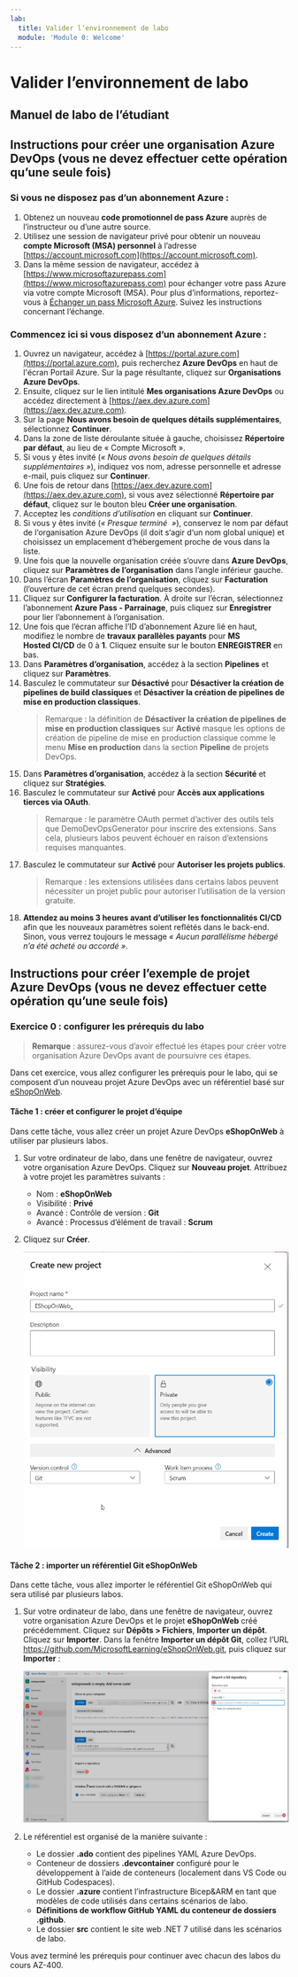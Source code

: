 ```yaml
---
lab:
  title: Valider l’environnement de labo
  module: 'Module 0: Welcome'
---
```


# Valider l’environnement de labo

## Manuel de labo de l’étudiant

## Instructions pour créer une organisation Azure DevOps (vous ne devez effectuer cette opération qu’une seule fois)

### Si vous ne disposez pas d’un abonnement Azure :
1. Obtenez un nouveau **code promotionnel de pass Azure** auprès de l’instructeur ou d’une autre source.
1. Utilisez une session de navigateur privé pour obtenir un nouveau **compte Microsoft (MSA) personnel** à l’adresse [https://account.microsoft.com](https://account.microsoft.com).
1. Dans la même session de navigateur, accédez à [https://www.microsoftazurepass.com](https://www.microsoftazurepass.com) pour échanger votre pass Azure via votre compte Microsoft (MSA). Pour plus d’informations, reportez-vous à [Échanger un pass Microsoft Azure](https://www.microsoftazurepass.com/Home/HowTo?Length=5). Suivez les instructions concernant l’échange.

### Commencez ici si vous disposez d’un abonnement Azure :

1. Ouvrez un navigateur, accédez à [https://portal.azure.com](https://portal.azure.com), puis recherchez **Azure DevOps** en haut de l'écran Portail Azure. Sur la page résultante, cliquez sur **Organisations Azure DevOps**.
1. Ensuite, cliquez sur le lien intitulé **Mes organisations Azure DevOps** ou accédez directement à [https://aex.dev.azure.com](https://aex.dev.azure.com).
1. Sur la page **Nous avons besoin de quelques détails supplémentaires**, sélectionnez **Continuer**.
1. Dans la zone de liste déroulante située à gauche, choisissez **Répertoire par défaut**, au lieu de « Compte Microsoft ».
1. Si vous y êtes invité (*« Nous avons besoin de quelques détails supplémentaires »*), indiquez vos nom, adresse personnelle et adresse e-mail, puis cliquez sur **Continuer**.
1. Une fois de retour dans [https://aex.dev.azure.com](https://aex.dev.azure.com), si vous avez sélectionné **Répertoire par défaut**, cliquez sur le bouton bleu **Créer une organisation**.
1. Acceptez les *conditions d’utilisation* en cliquant sur **Continuer**.
1. Si vous y êtes invité (*« Presque terminé  »*), conservez le nom par défaut de l‘organisation Azure DevOps (il doit s‘agir d‘un nom global unique) et choisissez un emplacement d‘hébergement proche de vous dans la liste.
1. Une fois que la nouvelle organisation créée s‘ouvre dans **Azure DevOps**, cliquez sur **Paramètres de l’organisation** dans l’angle inférieur gauche.
1. Dans l’écran **Paramètres de l’organisation**, cliquez sur **Facturation** (l’ouverture de cet écran prend quelques secondes).
1. Cliquez sur **Configurer la facturation**. À droite sur l’écran, sélectionnez l’abonnement **Azure Pass - Parrainage**, puis cliquez sur **Enregistrer** pour lier l’abonnement à l’organisation.
1. Une fois que l’écran affiche l’ID d’abonnement Azure lié en haut, modifiez le nombre de **travaux parallèles payants** pour **MS Hosted CI/CD** de 0 à **1**. Cliquez ensuite sur le bouton **ENREGISTRER** en bas.
1. Dans **Paramètres d’organisation**, accédez à la section **Pipelines** et cliquez sur **Paramètres**.
1. Basculez le commutateur sur **Désactivé** pour **Désactiver la création de pipelines de build classiques** et **Désactiver la création de pipelines de mise en production classiques**.
    > Remarque : la définition de **Désactiver la création de pipelines de mise en production classiques** sur **Activé** masque les options de création de pipeline de mise en production classique comme le menu **Mise en production** dans la section **Pipeline** de projets DevOps.
1. Dans **Paramètres d’organisation**, accédez à la section **Sécurité** et cliquez sur **Stratégies**.
1. Basculez le commutateur sur **Activé** pour **Accès aux applications tierces via OAuth**.
    > Remarque : le paramètre OAuth permet d’activer des outils tels que DemoDevOpsGenerator pour inscrire des extensions. Sans cela, plusieurs labos peuvent échouer en raison d’extensions requises manquantes.
1. Basculez le commutateur sur **Activé** pour **Autoriser les projets publics**.
    > Remarque : les extensions utilisées dans certains labos peuvent nécessiter un projet public pour autoriser l’utilisation de la version gratuite.
1. **Attendez au moins 3 heures avant d’utiliser les fonctionnalités CI/CD** afin que les nouveaux paramètres soient reflétés dans le back-end. Sinon, vous verrez toujours le message *« Aucun parallélisme hébergé n’a été acheté ou accordé »*.

## Instructions pour créer l’exemple de projet Azure DevOps (vous ne devez effectuer cette opération qu’une seule fois)

### Exercice 0 : configurer les prérequis du labo

> **Remarque** : assurez-vous d’avoir effectué les étapes pour créer votre organisation Azure DevOps avant de poursuivre ces étapes.

Dans cet exercice, vous allez configurer les prérequis pour le labo, qui se composent d’un nouveau projet Azure DevOps avec un référentiel basé sur [eShopOnWeb](https://github.com/MicrosoftLearning/eShopOnWeb).

#### Tâche 1 : créer et configurer le projet d’équipe

Dans cette tâche, vous allez créer un projet Azure DevOps **eShopOnWeb** à utiliser par plusieurs labos.

1. Sur votre ordinateur de labo, dans une fenêtre de navigateur, ouvrez votre organisation Azure DevOps. Cliquez sur **Nouveau projet**. Attribuez à votre projet les paramètres suivants :
    - Nom : **eShopOnWeb**
    - Visibilité : **Privé**
    - Avancé : Contrôle de version : **Git**
    - Avancé : Processus d’élément de travail : **Scrum**

2. Cliquez sur **Créer**.

    ![Création d’un projet](images/create-project.png)

#### Tâche 2 : importer un référentiel Git eShopOnWeb

Dans cette tâche, vous allez importer le référentiel Git eShopOnWeb qui sera utilisé par plusieurs labos.

1. Sur votre ordinateur de labo, dans une fenêtre de navigateur, ouvrez votre organisation Azure DevOps et le projet **eShopOnWeb** créé précédemment. Cliquez sur **Dépôts > Fichiers**, **Importer un dépôt**. Cliquez sur **Importer**. Dans la fenêtre **Importer un dépôt Git**, collez l’URL https://github.com/MicrosoftLearning/eShopOnWeb.git, puis cliquez sur **Importer** :

    ![Importer un référentiel](images/import-repo.png)

2. Le référentiel est organisé de la manière suivante :
    - Le dossier **.ado** contient des pipelines YAML Azure DevOps.
    - Conteneur de dossiers **.devcontainer** configuré pour le développement à l’aide de conteneurs (localement dans VS Code ou GitHub Codespaces).
    - Le dossier **.azure** contient l’infrastructure Bicep&ARM en tant que modèles de code utilisés dans certains scénarios de labo.
    - **Définitions de workflow GitHub YAML du conteneur de dossiers .github**.
    - Le dossier **src** contient le site web .NET 7 utilisé dans les scénarios de labo.

Vous avez terminé les prérequis pour continuer avec chacun des labos du cours AZ-400.
